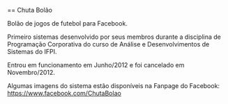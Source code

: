 == Chuta Bolão

Bolão de jogos de futebol para Facebook.

Primeiro sistemas desenvolvido por seus membros durante a disciplina de Programação Corporativa do curso de Análise e Desenvolvimentos de Sistemas do IFPI.

Entrou em funcionamento em Junho/2012 e foi cancelado em Novembro/2012.

Algumas imagens do sistema estão disponíveis na Fanpage do Facebook: https://www.facebook.com/ChutaBolao
